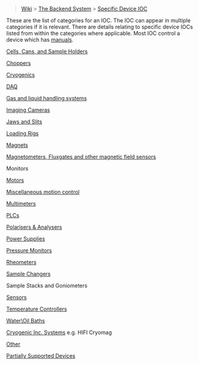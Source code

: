 > [Wiki](Home) > [The Backend System](The-Backend-System) > [Specific Device IOC](Specific-Device-IOC)

These are the list of categories for an IOC. The IOC can appear in multiple categories if it is relevant. There are details relating to specific device IOCs listed from within the categories where applicable. Most IOC control a device which has [manuals](Manuals).

[Cells, Cans, and Sample Holders](Cells)

[Choppers](Choppers)

[Cryogenics](Cryogenics)

[DAQ](Daq)

[Gas and liquid handling systems](Gas-And-Liquid-Handling-Systems)

[Imaging Cameras](Imaging-Cameras)

[Jaws and Slits](Jaws-and-slits)

[Loading Rigs](Loading-Rigs)

[Magnets](Magnets)

[Magnetometers, Fluxgates and other magnetic field sensors](Fluxgates)

Monitors

[Motors](Motor-IOCs)

[Miscellaneous motion control](Miscellaneous-Motion-Control)

[Multimeters](Multimeters)

[PLCs](PLCs)

[Polarisers & Analysers](Polarisers-and-Analysers)

[Power Supplies](Power-Supplies)

[Pressure Monitors](Pressure-Monitors)

[Rheometers](Rheometers)

[Sample Changers](Sample-Changers)

Sample Stacks and Goniometers

[Sensors](Sensors)

[Temperature Controllers](Temperature-Controllers)

[Water\Oil Baths](Water-Baths)

[Cryogenic Inc. Systems](Cryogenic-Inc-Systems) e.g. HIFI Cryomag

[Other](Other)

[Partially Supported Devices](Partially-Supported-Devices)
